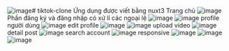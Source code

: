 ![image](https://github.com/vananh0107/tiktok-clone/assets/123862819/166c865f-1af2-42bb-a8d7-b728d33e652c)# tiktok-clone
Ứng dụng được viết bằng nuxt3
Trang chủ
![image](https://github.com/vananh0107/tiktok-clone/assets/123862819/5e52cbd7-adcc-47f5-966f-86725715a781)
Phần đăng ký và đăng nhập có xử lí các ngoại lệ
![image](https://github.com/vananh0107/tiktok-clone/assets/123862819/14b36344-a29f-4b45-b6bd-de2917b924d2)
![image](https://github.com/vananh0107/tiktok-clone/assets/123862819/613c7665-707a-4f73-ab59-78341f74fa7b)
profile người dùng 
![image](https://github.com/vananh0107/tiktok-clone/assets/123862819/b5b58113-75d8-428d-8cfa-0e96c636eda6)
edit profile
![image](https://github.com/vananh0107/tiktok-clone/assets/123862819/655a52e2-3369-430b-9be9-49e1201a87f5)
![image](https://github.com/vananh0107/tiktok-clone/assets/123862819/b399b54e-4261-4143-b290-23a0602b8ba0)
upload video
![image](https://github.com/vananh0107/tiktok-clone/assets/123862819/3d90c207-fe7d-42f2-b8c9-d8e3e4407a92)
detail post
![image](https://github.com/vananh0107/tiktok-clone/assets/123862819/637aa003-71ee-4262-ba9b-cb75ef116760)
search account
![image](https://github.com/vananh0107/tiktok-clone/assets/123862819/169937e5-cf89-4245-abd6-a1f30f52b08f)
responsive
![image](https://github.com/vananh0107/tiktok-clone/assets/123862819/ac4ebb98-eaef-4e47-8574-dbc0a0b20c08)
![image](https://github.com/vananh0107/tiktok-clone/assets/123862819/7c05a9ca-567b-4525-b09f-69d5b4eab963)
![image](https://github.com/vananh0107/tiktok-clone/assets/123862819/b1523d8c-d5a5-45ae-b1d8-5cc809110360)









